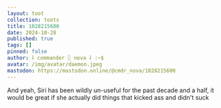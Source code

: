 ```yaml
---
layout: toot
collection: toots
title: 1028215600
date: 2024-10-28
published: true
tags: []
pinned: false
author: ⸸ commander ░ nova ⸸ :~$
avatar: /img/avatar/daemon.jpeg
mastodon: https://mastodon.online/@cmdr_nova/1028215600
---
```


And yeah, Siri has been wildly un-useful for the past decade and a half, it would be great if she actually did things that kicked ass and didn't suck

